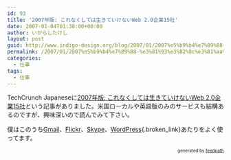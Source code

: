```yaml
---
id: 93
title: '2007年版: これなくしては生きていけないWeb 2.0企業15社'
date: 2007-01-04T01:38:00+00:00
author: いがらしたけし
layout: post
guid: http://www.indigo-design.org/blog/2007/01/2007%e5%b9%b4%e7%89%88-%e3%81%93%e3%82%8c%e3%81%aa%e3%81%8f%e3%81%97%e3%81%a6%e3%81%af%e7%94%9f%e3%81%8d%e3%81%a6%e3%81%84%e3%81%91%e3%81%aa%e3%81%84web-2-0%e4%bc%81%e6%a5%ad15%e7%a4%be/
permalink: /2007/01/2007%e5%b9%b4%e7%89%88-%e3%81%93%e3%82%8c%e3%81%aa%e3%81%8f%e3%81%97%e3%81%a6%e3%81%af%e7%94%9f%e3%81%8d%e3%81%a6%e3%81%84%e3%81%91%e3%81%aa%e3%81%84web-2-0%e4%bc%81%e6%a5%ad15%e7%a4%be/
categories:
  - 仕事
tags:
  - 仕事
---
```

TechCrunch Japaneseに[2007年版: これなくしては生きていけないWeb 2.0企業15社](http://jp.techcrunch.com/archives/2007-web-20-companies-i-couldnt-live-without/)という記事がありました。米国ローカルや英語版のみのサービスも結構あるのですが、興味深いので読んでみて下さい。

僕はこのうち[Gmail](http://mail.google.com/)、[Flickr](http://www.flickr.com/)、[Skype](http://www.skype.com/intl/ja/)、[WordPress](http://wordpress.xwd.jp/){.broken_link}あたりをよく使ってます。

<div style="text-align: right;font-size: 10px">
  &nbsp;&nbsp;<span>generated by <a href="http://feedpath.jp">feedpath</a></span>
</div>
